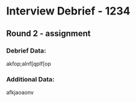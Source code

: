 
# Interview Debrief - 1234

## Round 2 - assignment

### Debrief Data:
akfop;alnf[qplf[op

### Additional Data:
afkjaoaonv
  